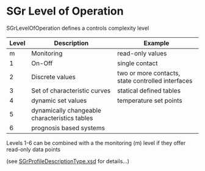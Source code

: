 # SGr Level of Operation

SGrLevelOfOperation defines a controls complexity level

| Level | Description | Example |
| ----- | ----------- | ------- |
| m     | Monitoring | read-only values |
| 1     | On-Off | single contact |
| 2     | Discrete values | two or more contacts, state controlled interfaces |
| 3     | Set of characteristic curves | statical defined tables |
| 4     | dynamic set values | temperature set points |
| 5     | dynamically changeable characteristics tables | |
| 6     | prognosis based systems | |

Levels 1-6 can be combined with a the monitoring (m) level if they offer read-only data points

(see [SGrProfileDescriptionType.xsd](/SchemaDatabase/SGr/Generic/SGrProfileDescriptionType.xsd) for details...)